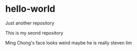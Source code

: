 # hello-world
Just another repository

This is my seond repository

Ming Chong's face looks weird
maybe he is really steven lim

